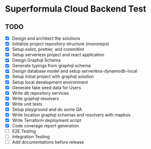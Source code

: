 # Superformula Cloud Backend Test

## TODO

- [x] Design and architect the solutions
- [x] Initialize project repository structure (monorepo)
- [x] Setup eslint, prettier, and commitlint
- [x] Setup serverless project and react application
- [x] Design Graphql Schema
- [x] Generate typings from graphql schema
- [x] Design database model and setup serverless-dynamodb-local
- [x] Setup initial project with graphql solution
- [x] Setup local development environment
- [x] Generate fake seed data for Users
- [x] Write db repository services
- [x] Write graphql resolvers
- [x] Write unit tests
- [x] Setup playground and do some QA
- [x] Write location graphql schemas and resolvers with mapbox
- [x] Write Terraform deployment script
- [x] Code coverage report generation
- [ ] E2E Testing
- [ ] Integration Testing
- [ ] Add documentations before release

